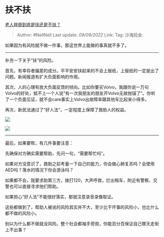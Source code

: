 # 扶不扶
[老人摔倒到底是扶还是不扶？](https://www.zhihu.com/question/35517162/answer/2660379801)

> Author: #NellNell
> Last update: *09/09/2022*
> Link:
> Tag:
> 沙海拾金:

如果因为有风险就不做一件事，那这世界上能做的事真就不多了。

---

补充一下关于“扶”的风险。

首先，有幸存者偏差的成分。平平安安扶起来的不会上报纸，上报纸的一定是出了问题。新闻报道有扩大负面影响的作用。

其次，人的心理有放大负面反馈的倾向。比如你要买Volvo，我跟你说一万句Volvo的好处，抵不上一个人说“有一次我朋友的朋友开Volvo无故抛锚了”。你听了一个负面见证，就不会care事实上Volvo出故障率跟其他车比起来小得多。

再次，新民法通过了“好人法”，一定程度上保障了救助人的权益。

![](https://picx.zhimg.com/50/v2-bf8611e45a39e3081ebdd5b838ffddfb_720w.jpg?source=1940ef5c)

![](https://picx.zhimg.com/50/v2-4c640cda3931cf680326eabdc761f0e4_720w.jpg?source=1940ef5c)

---

最后，如果要帮，有几件事要注意：

先确保对方确实需要帮助，先问一句，“需要帮忙吗”。

如果对方没意识了，救助之前考量一下自己的能力，你会做心肺复苏吗？会使用AED吗？落水的情况下你会游泳吗？

如果都不会，就要求助第三方，拨打120，大声呼救，拦出租车，附近有警察、交警也可以直接寻求他们帮助。

如果担心“好人法”不能很好落实，那就注意录音录像取证。

这些都做到了，帮助人被讹的风险其实并不大，至少比干坏事的风险小，也比什么都不做的风险小。

别以为什么都不做就没风险。整个社会都袖手旁观，你能百分百保证自己哪天走街上不出事？
